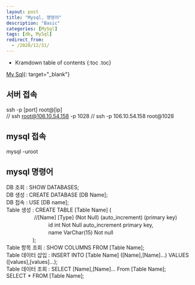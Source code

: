 ```yaml
---
layout: post
title: "Mysql, 명령어"
description: "Basic"
categories: [MySql]
tags: [db, MySql]
redirect_from:
  - /2020/12/31/
---
```


* Kramdown table of contents
{:toc .toc}

[My Sql](http://tcpschool.com/mysql/mysql_basic_syntax){: target="_blank"}


## 서버 접속  

ssh -p [port] root@[ip]    
// ssh root@106.10.54.158 -p 1028
// ssh -p 106.10.54.158 root@1028    

## mysql 접속  

mysql -uroot

## mysql 명령어  

DB 조회 : SHOW DATABASES;  
DB 생성 : CREATE DATABASE [DB Name];  
DB 접속 : USE [DB name];  
Table 생성 : CREATE TABLE [Table Name]  (   
　　　　　   //[Name] [Type] (Not Null) (auto_increment) (primary key)  
　　　　　　　　id int Not Null auto_increment primary key,  
　　　　　　　　name VarChar(15) Not null  
　　　　　);  
Table 항목 조회 : SHOW COLUMNS FROM [Table Name];   
Table 데이터 삽입 : INSERT INTO [Table Name] ([Name],[Name]...) VALUES ([values],[values]...);  
Table 데이터 조회 : SELECT [Name],[Name]... From [Table Name];  
                   SELECT * FROM [Table Name];  
